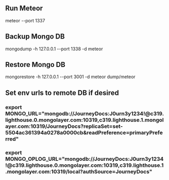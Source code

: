 ## Run Meteor
meteor --port 1337

## Backup Mongo DB 
mongodump -h 127.0.0.1 --port 1338 -d meteor

## Restore Mongo DB
mongorestore -h 127.0.0.1 --port 3001 -d meteor dump/meteor

## Set env urls to remote DB if desired
### export MONGO_URL="mongodb://JourneyDocs:J0urn3y1234!@c319.lighthouse.0.mongolayer.com:10319,c319.lighthouse.1.mongolayer.com:10319/JourneyDocs?replicaSet=set-5504ac361394a0278a0000cb&readPreference=primaryPreferred"
### export MONGO_OPLOG_URL="mongodb://JourneyDocs:J0urn3y1234!@c319.lighthouse.0.mongolayer.com:10319,c319.lighthouse.1.mongolayer.com:10319/local?authSource=JourneyDocs"
